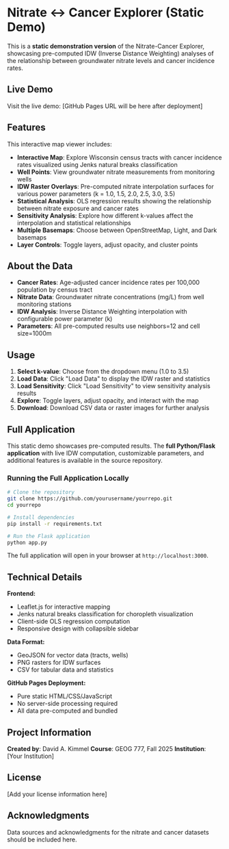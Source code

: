 # Nitrate ↔ Cancer Explorer (Static Demo)

This is a **static demonstration version** of the Nitrate-Cancer Explorer, showcasing pre-computed IDW (Inverse Distance Weighting) analyses of the relationship between groundwater nitrate levels and cancer incidence rates.

## Live Demo

Visit the live demo: [GitHub Pages URL will be here after deployment]

## Features

This interactive map viewer includes:

- **Interactive Map**: Explore Wisconsin census tracts with cancer incidence rates visualized using Jenks natural breaks classification
- **Well Points**: View groundwater nitrate measurements from monitoring wells
- **IDW Raster Overlays**: Pre-computed nitrate interpolation surfaces for various power parameters (k = 1.0, 1.5, 2.0, 2.5, 3.0, 3.5)
- **Statistical Analysis**: OLS regression results showing the relationship between nitrate exposure and cancer rates
- **Sensitivity Analysis**: Explore how different k-values affect the interpolation and statistical relationships
- **Multiple Basemaps**: Choose between OpenStreetMap, Light, and Dark basemaps
- **Layer Controls**: Toggle layers, adjust opacity, and cluster points

## About the Data

- **Cancer Rates**: Age-adjusted cancer incidence rates per 100,000 population by census tract
- **Nitrate Data**: Groundwater nitrate concentrations (mg/L) from well monitoring stations
- **IDW Analysis**: Inverse Distance Weighting interpolation with configurable power parameter (k)
- **Parameters**: All pre-computed results use neighbors=12 and cell size=1000m

## Usage

1. **Select k-value**: Choose from the dropdown menu (1.0 to 3.5)
2. **Load Data**: Click "Load Data" to display the IDW raster and statistics
3. **Load Sensitivity**: Click "Load Sensitivity" to view sensitivity analysis results
4. **Explore**: Toggle layers, adjust opacity, and interact with the map
5. **Download**: Download CSV data or raster images for further analysis

## Full Application

This static demo showcases pre-computed results. The **full Python/Flask application** with live IDW computation, customizable parameters, and additional features is available in the source repository.

### Running the Full Application Locally

```bash
# Clone the repository
git clone https://github.com/yourusername/yourrepo.git
cd yourrepo

# Install dependencies
pip install -r requirements.txt

# Run the Flask application
python app.py
```

The full application will open in your browser at `http://localhost:3000`.

## Technical Details

**Frontend:**
- Leaflet.js for interactive mapping
- Jenks natural breaks classification for choropleth visualization
- Client-side OLS regression computation
- Responsive design with collapsible sidebar

**Data Format:**
- GeoJSON for vector data (tracts, wells)
- PNG rasters for IDW surfaces
- CSV for tabular data and statistics

**GitHub Pages Deployment:**
- Pure static HTML/CSS/JavaScript
- No server-side processing required
- All data pre-computed and bundled

## Project Information

**Created by**: David A. Kimmel
**Course**: GEOG 777, Fall 2025
**Institution**: [Your Institution]

## License

[Add your license information here]

## Acknowledgments

Data sources and acknowledgments for the nitrate and cancer datasets should be included here.
